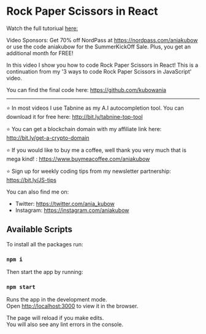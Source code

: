 # Rock Paper Scissors in React

Watch the full tutoriual [here:](https://www.youtube.com/watch?v=TIefmKAWMTo)

Video Sponsors: Get 70% off NordPass at https://nordpass.com/aniakubow or use the code aniakubow for the SummerKickOff Sale. Plus, you get an additional month for FREE!

In this video I show you how to code Rock Paper Scissors in React! This is a continuation from my '3 ways to code Rock Paper Scissors in JavaScript' video. 

You can find the final code here: https://github.com/kubowania

___
⭐ In most videos I use Tabnine as my A.I autocompletion tool. You can download it for free here: http://bit.ly/tabnine-top-tool

⭐ You can get a blockchain domain with my affiliate link here: http://bit.ly/get-a-crypto-domain

⭐ If you would like to buy me a coffee, well thank you very much that is mega kind! : https://www.buymeacoffee.com/aniakubow

⭐ Sign up for weekly coding tips from my newsletter partnership: https://bit.ly/JS-tips

You can also find me on:
* Twitter: https://twitter.com/ania_kubow
* Instagram: https://instagram.com/aniakubow

## Available Scripts

To install all the packages run:

### `npm i`

Then start the app by running:

### `npm start`

Runs the app in the development mode.\
Open [http://localhost:3000](http://localhost:3000) to view it in the browser.

The page will reload if you make edits.\
You will also see any lint errors in the console.
